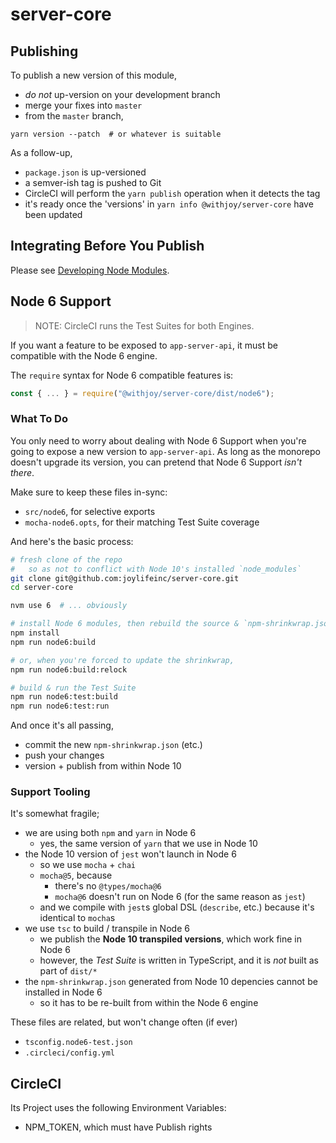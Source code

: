 # server-core


## Publishing

To publish a new version of this module,

- *do not* up-version on your development branch
- merge your fixes into `master`
- from the `master` branch,

```
yarn version --patch  # or whatever is suitable
```

As a follow-up,

- `package.json` is up-versioned
- a semver-ish tag is pushed to Git
- CircleCI will perform the `yarn publish` operation when it detects the tag
- it's ready once the 'versions' in `yarn info @withjoy/server-core` have been updated


## Integrating Before You Publish

Please see [Developing Node Modules](https://withjoy.atlassian.net/wiki/spaces/KNOW/pages/1545896147/Developing+Node+Modules).


## Node 6 Support

> NOTE:  CircleCI runs the Test Suites for both Engines.

If you want a feature to be exposed to `app-server-api`, it must be compatible with the Node 6 engine.

The `require` syntax for Node 6 compatible features is:

```javascript
const { ... } = require("@withjoy/server-core/dist/node6");
```

### What To Do

You only need to worry about dealing with Node 6 Support when you're going to expose a new version to `app-server-api`.
As long as the monorepo doesn't upgrade its version, you can pretend that Node 6 Support *isn't there*.

Make sure to keep these files in-sync:

- `src/node6`, for selective exports
- `mocha-node6.opts`, for their matching Test Suite coverage

And here's the basic process:

```bash
# fresh clone of the repo
#   so as not to conflict with Node 10's installed `node_modules`
git clone git@github.com:joylifeinc/server-core.git
cd server-core

nvm use 6  # ... obviously

# install Node 6 modules, then rebuild the source & `npm-shrinkwrap.json`
npm install
npm run node6:build

# or, when you're forced to update the shrinkwrap,
npm run node6:build:relock

# build & run the Test Suite
npm run node6:test:build
npm run node6:test:run
```

And once it's all passing,

- commit the new `npm-shrinkwrap.json` (etc.)
- push your changes
- version + publish from within Node 10

### Support Tooling

It's somewhat fragile;

- we are using both `npm` and `yarn` in Node 6
  - yes, the same version of `yarn` that we use in Node 10
- the Node 10 version of `jest` won't launch in Node 6
  - so we use `mocha` + `chai`
  - `mocha@5`, because
    - there's no `@types/mocha@6`
    - `mocha@6` doesn't run on Node 6 (for the same reason as `jest`)
  - and we compile with `jest`s global DSL (`describe`, etc.) because it's identical to `mocha`s
- we use `tsc` to build / transpile in Node 6
  - we publish the **Node 10 transpiled versions**, which work fine in Node 6
  - however, the *Test Suite* is written in TypeScript, and it is *not* built as part of `dist/*`
- the `npm-shrinkwrap.json` generated from Node 10 depencies cannot be installed in Node 6
  - so it has to be re-built from within the Node 6 engine

These files are related, but won't change often (if ever)

- `tsconfig.node6-test.json`
- `.circleci/config.yml`


## CircleCI

Its Project uses the following Environment Variables:

- NPM_TOKEN, which must have Publish rights
